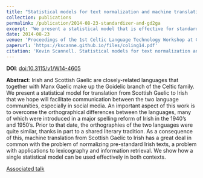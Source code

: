 ```yaml
---
title: "Statistical models for text normalization and machine translation"
collection: publications
permalink: /publication/2014-08-23-standardizer-and-gd2ga
excerpt: 'We present a statistical model that is effective for standardization of Irish texts, as well as translation from Scottish Gaelic to Irish.'
date: 2014-08-23
venue: 'Proceedings of the 1st Celtic Language Technology Workshop at COLING 2014'
paperurl: 'https://kscanne.github.io/files/coling14.pdf'
citation: 'Kevin Scannell. Statistical models for text normalization and machine translation. In <i>Proceedings of the First Celtic Language Technology Workshop</i>, pages 33–40, Dublin, Ireland, 2014. Association for Computational Linguistics and Dublin City University.'
---
```


**DOI**: [doi:10.3115/v1/W14-4605](http://dx.doi.org/10.3115/v1/W14-4605)

**Abstract**: Irish and Scottish Gaelic are closely-related languages that together with Manx Gaelic make up the Goidelic branch of the Celtic family. We present a statistical model for translation from Scottish Gaelic to Irish that we hope will facilitate communication between the two language communities, especially in social media. An important aspect of this work is to overcome the orthographical differences between the languages, many of which were introduced in a major spelling reform of Irish in the 1940’s and 1950’s. Prior to that date, the orthographies of the two languages were quite similar, thanks in part to a shared literary tradition. As a consequence of this, machine translation from Scottish Gaelic to Irish has a great deal in common with the problem of normalizing pre-standard Irish texts, a problem with applications to lexicography and information retrieval. We show how a single statistical model can be used effectively in both contexts.

[Associated talk](/talks/2014-08-23a-talk)
